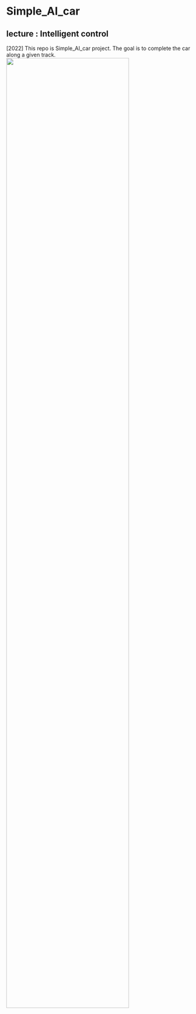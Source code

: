 # Simple_AI_car

## lecture : Intelligent control
[2022] This repo is Simple_AI_car project. The goal is to complete the car along a given track.
<img width="80%" src="https://user-images.githubusercontent.com/101552457/204456144-072e2a0d-366f-4e54-bed2-4f08a5c92178.jpeg"/>
